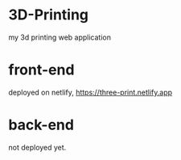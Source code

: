 # 3D-Printing
 my 3d printing web application

# front-end
deployed on netlify, https://three-print.netlify.app

# back-end
not deployed yet.